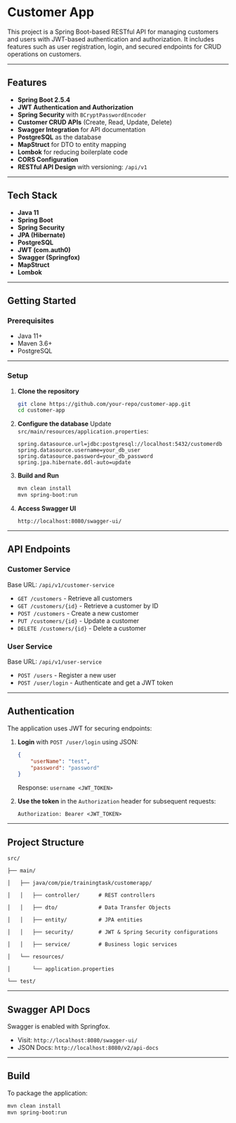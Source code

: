 # Customer App

This project is a Spring Boot-based RESTful API for managing customers and users with JWT-based authentication and authorization. It includes features such as user registration, login, and secured endpoints for CRUD operations on customers.

---

## **Features**

- **Spring Boot 2.5.4**
- **JWT Authentication and Authorization**
- **Spring Security** with `BCryptPasswordEncoder`
- **Customer CRUD APIs** (Create, Read, Update, Delete)
- **Swagger Integration** for API documentation
- **PostgreSQL** as the database
- **MapStruct** for DTO to entity mapping
- **Lombok** for reducing boilerplate code
- **CORS Configuration**
- **RESTful API Design** with versioning: `/api/v1`

---

## **Tech Stack**

- **Java 11**
- **Spring Boot**
- **Spring Security**
- **JPA (Hibernate)**
- **PostgreSQL**
- **JWT (com.auth0)**
- **Swagger (Springfox)**
- **MapStruct**
- **Lombok**

---

## **Getting Started**

### **Prerequisites**
- Java 11+
- Maven 3.6+
- PostgreSQL

---

### **Setup**

1. **Clone the repository**
   ```bash
   git clone https://github.com/your-repo/customer-app.git
   cd customer-app
   ```

2. **Configure the database**
   Update `src/main/resources/application.properties`:

   ```properties
   spring.datasource.url=jdbc:postgresql://localhost:5432/customerdb
   spring.datasource.username=your_db_user
   spring.datasource.password=your_db_password
   spring.jpa.hibernate.ddl-auto=update
   ```

3. **Build and Run**

   ```bash
   mvn clean install
   mvn spring-boot:run
   ```

4. **Access Swagger UI**

   ```
   http://localhost:8080/swagger-ui/
   ```

---

## **API Endpoints**

### **Customer Service**

Base URL: `/api/v1/customer-service`

* `GET /customers` - Retrieve all customers
* `GET /customers/{id}` - Retrieve a customer by ID
* `POST /customers` - Create a new customer
* `PUT /customers/{id}` - Update a customer
* `DELETE /customers/{id}` - Delete a customer

### **User Service**

Base URL: `/api/v1/user-service`

* `POST /users` - Register a new user
* `POST /user/login` - Authenticate and get a JWT token

---

## **Authentication**

The application uses JWT for securing endpoints:

1. **Login** with `POST /user/login` using JSON:

   ```json
   {
       "userName": "test",
       "password": "password"
   }
   ```

   Response: `username <JWT_TOKEN>`

2. **Use the token** in the `Authorization` header for subsequent requests:

   ```
   Authorization: Bearer <JWT_TOKEN>
   ```

---

## **Project Structure**

```
src/

├── main/

│   ├── java/com/pie/trainingtask/customerapp/

│   │   ├── controller/      # REST controllers

│   │   ├── dto/             # Data Transfer Objects

│   │   ├── entity/          # JPA entities

│   │   ├── security/        # JWT & Spring Security configurations

│   │   ├── service/         # Business logic services

│   └── resources/

│       └── application.properties

└── test/
```

---

## **Swagger API Docs**

Swagger is enabled with Springfox.

* Visit: `http://localhost:8080/swagger-ui/`
* JSON Docs: `http://localhost:8080/v2/api-docs`

---

## **Build**

To package the application:

```bash
mvn clean install
mvn spring-boot:run
```
